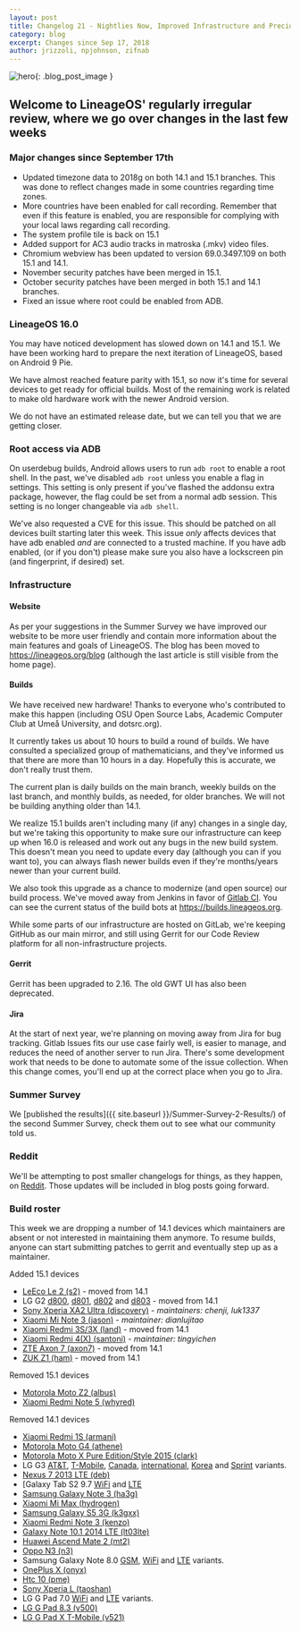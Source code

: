 ```yaml
---
layout: post
title: Changelog 21 - Nightlies Now, Improved Infrastructure and Precious Pie
category: blog
excerpt: Changes since Sep 17, 2018
author: jrizzoli, npjohnson, zifnab
---
```


![hero]({{site.baseurl}}/images/2018-11-27/hero.webp){: .blog_post_image }

## Welcome to LineageOS' regularly irregular review, where we go over changes in the last few weeks

### Major changes since September 17th

* Updated timezone data to 2018g on both 14.1 and 15.1 branches. This was done to reflect changes made in some countries regarding time zones.
* More countries have been enabled for call recording. Remember that even if this feature is enabled, you are responsible for complying with your local laws regarding call recording.
* The system profile tile is back on 15.1
* Added support for AC3 audio tracks in matroska (.mkv) video files.
* Chromium webview has been updated to version 69.0.3497.109 on both 15.1 and 14.1.
* November security patches have been merged in 15.1.
* October security patches have been merged in both 15.1 and 14.1 branches.
* Fixed an issue where root could be enabled from ADB.

### LineageOS 16.0

You may have noticed development has slowed down on 14.1 and 15.1. We have been working hard
to prepare the next iteration of LineageOS, based on Android 9 Pie.

We have almost reached feature parity with 15.1, so now it's time for several devices to get
ready for official builds. Most of the remaining work is related to make old hardware work with the 
newer Android version.

We do not have an estimated release date, but we can tell you that we are getting closer.

### Root access via ADB

On userdebug builds, Android allows users to run `adb root` to enable a root shell. In the past,
we've disabled `adb root` unless you enable a flag in settings. This setting is only present if
you've flashed the addonsu extra package, however, the flag could be set from a normal adb session.
This setting is no longer changeable via `adb shell`.

We've also requested a CVE for this issue. This should be patched on all devices built starting later
this week. This issue *only* affects devices that have adb enabled *and* are connected to a trusted
machine. If you have adb enabled, (or if you don't) please make sure you also have a lockscreen pin 
(and fingerprint, if desired) set.

### Infrastructure

#### Website

As per your suggestions in the Summer Survey we have improved our website to be more user friendly
and contain more information about the main features and goals of LineageOS. The blog has
been moved to https://lineageos.org/blog (although the last article is still visible from the
home page).

#### Builds

We have received new hardware! Thanks to everyone who's contributed to make this happen
(including OSU Open Source Labs, Academic Computer Club at Umeå University, and dotsrc.org).

It currently takes us about 10 hours to build a round of builds. We have consulted a specialized
group of mathematicians, and they've informed us that there are more than 10 hours in a day. Hopefully
this is accurate, we don't really trust them.

The current plan is daily builds on the main branch, weekly builds on the last branch, and
monthly builds, as needed, for older branches. We will not be building anything older than 14.1.

We realize 15.1 builds aren't including many (if any) changes in a single day, but we're taking this
opportunity to make sure our infrastructure can keep up when 16.0 is released and work out any bugs
in the new build system. This doesn't mean you need to update every day (although you can if you
want to), you can always flash newer builds even if they're months/years newer than your current
build.

We also took this upgrade as a chance to modernize (and open source) our build process. We've moved
away from Jenkins in favor of [Gitlab CI](https://gitlab.com/LineageOS/builder/).
You can see the current status of the build bots at https://builds.lineageos.org.

While some parts of our infrastructure are hosted on GitLab, we're keeping GitHub as our main mirror,
and still using Gerrit for our Code Review platform for all non-infrastructure projects.

#### Gerrit

Gerrit has been upgraded to 2.16. The old GWT UI has also been deprecated.

#### Jira

At the start of next year, we're planning on moving away from Jira for bug tracking. Gitlab Issues
fits our use case fairly well, is easier to manage, and reduces the need of another server to run
Jira. There's some development work that needs to be done to automate some of the issue collection. When this change comes, you'll end up at the correct place when you go to Jira. 

### Summer Survey

We [published the results]({{ site.baseurl }}/Summer-Survey-2-Results/) of the second Summer
Survey, check them out to see what our community told us.

### Reddit

We'll be attempting to post smaller changelogs for things, as they happen, on 
[Reddit](https://reddit.com/r/LineageOS). Those updates will be included in blog posts going forward.

### Build roster

This week we are dropping a number of 14.1 devices which maintainers are absent or not interested in
maintaining them anymore. To resume builds, anyone can start submitting patches to gerrit and 
eventually step up as a maintainer.

Added 15.1 devices

* [LeEco Le 2 (s2)](https://wiki.lineageos.org/devices/s2) - moved from 14.1
* LG G2 [d800](https://wiki.lineageos.org/devices/d800), [d801](https://wiki.lineageos.org/devices/d801), [d802](https://wiki.lineageos.org/devices/d802) and [d803](https://wiki.lineageos.org/devices/d803) - moved from 14.1
* [Sony Xperia XA2 Ultra (discovery)](https://wiki.lineageos.org/devices/discovery) - _maintainers: chenji, luk1337_
* [Xiaomi Mi Note 3 (jason)](https://wiki.lineageos.org/devices/jason) - _maintainer: dianlujitao_
* [Xiaomi Redmi 3S/3X (land)](https://wiki.lineageos.org/devices/land) - moved from 14.1
* [Xiaomi Redmi 4(X) (santoni)](https://wiki.lineageos.org/devices/santoni) - _maintainer: tingyichen_
* [ZTE Axon 7 (axon7)](https://wiki.lineageos.org/devices/axon7) - moved from 14.1
* [ZUK Z1 (ham)](https://wiki.lineageos.org/devices/ham) - moved from 14.1

Removed 15.1 devices

* [Motorola Moto Z2 (albus)](https://wiki.lineageos.org/devices/albus)
* [Xiaomi Redmi Note 5 (whyred)](https://wiki.lineageos.org/devices/whyred)

Removed 14.1 devices

* [Xiaomi Redmi 1S (armani)](https://wiki.lineageos.org/devices/armani)
* [Motorola Moto G4 (athene)](https://wiki.lineageos.org/devices/athene)
* [Motorola Moto X Pure Edition/Style 2015 (clark)](https://wiki.lineageos.org/devices/clark)
* LG G3 [AT&T](https://wiki.lineageos.org/devices/d850), [T-Mobile](https://wiki.lineageos.org/devices/d851), [Canada](https://wiki.lineageos.org/devices/d852), [international](https://wiki.lineageos.org/devices/d855), [Korea](https://wiki.lineageos.org/devices/f400) and [Sprint](https://wiki.lineageos.org/devices/ls990) variants.
* [Nexus 7 2013 LTE (deb)](https://wiki.lineageos.org/devices/deb)
* [Galaxy Tab S2 9.7 [WiFi](https://wiki.lineageos.org/devices/gts210wifi) and [LTE](https://wiki.lineageos.org/devices/gts210ltexx)
* [Samsung Galaxy Note 3 (ha3g)](https://wiki.lineageos.org/devices/ha3g)
* [Xiaomi Mi Max (hydrogen)](https://wiki.lineageos.org/devices/hyrdogen)
* [Samsung Galaxy S5 3G (k3gxx)](https://wiki.lineageos.org/devices/k3gxx)
* [Xiaomi Redmi Note 3 (kenzo)](https://wiki.lineageos.org/devices/kenzo)
* [Galaxy Note 10.1 2014 LTE (lt03lte)](https://wiki.lineageos.org/devices/lt03lte)
* [Huawei Ascend Mate 2 (mt2)](https://wiki.lineageos.org/devices/mt2)
* [Oppo N3 (n3)](https://wiki.lineageos.org/devices/n3)
* Samsung Galaxy Note 8.0 [GSM](https://wiki.lineageos.org/devices/n5100), [WiFi](https://wiki.lineageos.org/devices/n5110) and [LTE](https://wiki.lineageos.org/devices/n5120) variants.
* [OnePlus X (onyx)](https://wiki.lineageos.org/devices/onyx)
* [Htc 10 (pme)](https://wiki.lineageos.org/devices/pme)
* [Sony Xperia L (taoshan)](https://wiki.lineageos.org/devices/taoshan)
* LG G Pad 7.0 [WiFi](https://wiki.lineageos.org/devices/v400) and [LTE](https://wiki.lineageos.org/devices/v410) variants.
* [LG G Pad 8.3 (v500)](https://wiki.lineageos.org/devices/v500)
* [LG G Pad X T-Mobile (v521)](https://wiki.lineageos.org/devices/v521)
